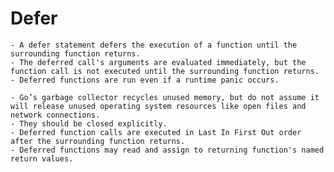# Defer

    - A defer statement defers the execution of a function until the surrounding function returns.
    - The deferred call's arguments are evaluated immediately, but the function call is not executed until the surrounding function returns.
    - Deferred functions are run even if a runtime panic occurs.

    - Go’s garbage collector recycles unused memory, but do not assume it will release unused operating system resources like open files and network connections.
    - They should be closed explicitly.
	- Deferred function calls are executed in Last In First Out order after the surrounding function returns. 
	- Deferred functions may read and assign to returning function's named return values. 

	